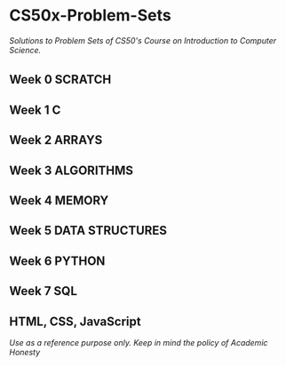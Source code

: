 # CS50x-Problem-Sets
###### Solutions to Problem Sets of CS50's Course on Introduction to Computer Science.

## Week 0 SCRATCH

## Week 1 C

## Week 2 ARRAYS

## Week 3 ALGORITHMS

## Week 4 MEMORY

## Week 5 DATA STRUCTURES

## Week 6 PYTHON

## Week 7 SQL

## HTML, CSS, JavaScript

*Use as a reference purpose only. Keep in mind the policy of Academic Honesty*
